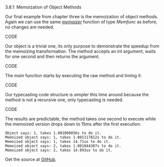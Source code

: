 3.8.1: Memoization of Object Methods

Our final example from chapter three is the memoization of object methods. Again we can use the same [*memoizer*](http://higherordergo.blogspot.com/2013/08/35-memoize-module_4.html) function of type *Memfunc* as before, no changes are needed.

CODE

Our object is a trivial one, its only purpose to demonstrate the speedup from the memoizing transformation. The method accepts an int argument, waits for one second and then returns the argument.

CODE

The *main* function starts by executing the raw method and timing it:

CODE

Our typecasting code structure is simpler this time around because the method is not a recursive one, only typecasting is needed.

CODE

The results are predictable, the method takes one second to execute while the memoized version drops down to 15ms after the first execution:

	Object says: 1, takes 1.001060856s to do it.
	Memoized object says: 1, takes 1.001117812s to do it.
	Memoized object says: 1, takes 14.71us to do it.
	Memoized object says: 2, takes 1.001044387s to do it.
	Memoized object says: 2, takes 14.893us to do it.

Get the source at [GitHub](https://github.com/mg/hog/blob/master/c3/method.go).